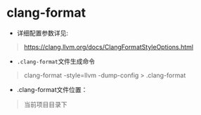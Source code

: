 # clang-format
- 详细配置参数详见: 
>https://clang.llvm.org/docs/ClangFormatStyleOptions.html

- ```.clang-format```文件生成命令
>clang-format -style=llvm -dump-config > .clang-format

- .clang-format文件位置：
>当前项目目录下<br>
